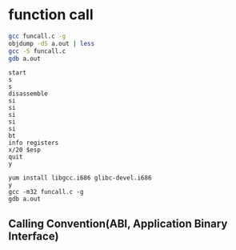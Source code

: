 # function call
```bash
gcc funcall.c -g
objdump -dS a.out | less
gcc -S funcall.c
gdb a.out
```
```gdb
start
s
s
disassemble
si
si
si
si
si
bt
info registers
x/20 $esp
quit
y
```

```
yum install libgcc.i686 glibc-devel.i686
y
gcc -m32 funcall.c -g
gdb a.out
```
## Calling Convention(ABI, Application Binary Interface)
